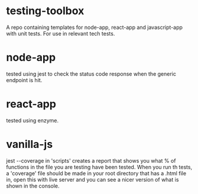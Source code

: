 # testing-toolbox
A repo containing templates for node-app, react-app and javascript-app with unit tests. For use in relevant tech tests.

# node-app  
tested using jest to check the status code response when the generic endpoint is hit.

# react-app    
tested using enzyme.

# vanilla-js     
jest --coverage in 'scripts' creates a report that shows you what % of functions in the file you are testing have been tested. When you run th tests, a 'coverage' file should be made in your root directory that has a .html file in, open this with live server and you can see a nicer version of what is shown in the console.
